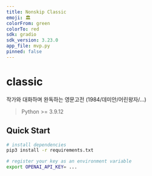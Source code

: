 ```yaml
---
title: Nonskip Classic
emoji: 🏛
colorFrom: green
colorTo: red
sdk: gradio
sdk_version: 3.23.0
app_file: mvp.py
pinned: false
---
```



# classic

작가와 대화하며 완독하는 영문고전 (1984/데미안/어린왕자/...)

> Python >= 3.9.12


## Quick Start
```bash
# install dependencies
pip3 install -r requirements.txt
```
```bash 
# register your key as an environment variable
export OPENAI_API_KEY= ...
```
